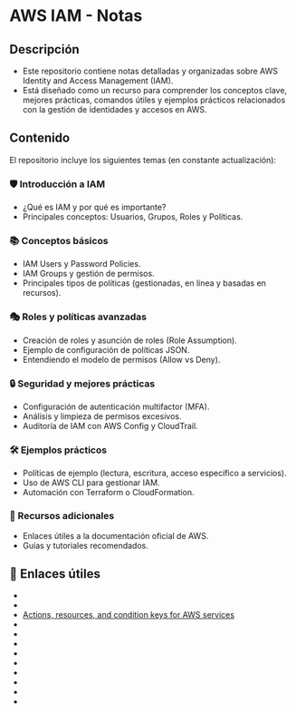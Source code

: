 # AWS IAM - Notas

## Descripción
- Este repositorio contiene notas detalladas y organizadas sobre AWS Identity and Access Management (IAM). 
- Está diseñado como un recurso para comprender los conceptos clave, mejores prácticas, comandos útiles y ejemplos prácticos relacionados con la gestión de identidades y accesos en AWS.

## Contenido
El repositorio incluye los siguientes temas (en constante actualización):
### 🛡️ Introducción a IAM
- ¿Qué es IAM y por qué es importante?
- Principales conceptos: Usuarios, Grupos, Roles y Políticas.

### 📚 Conceptos básicos
- IAM Users y Password Policies.
- IAM Groups y gestión de permisos.
- Principales tipos de políticas (gestionadas, en línea y basadas en recursos).

### 🎭 Roles y políticas avanzadas
- Creación de roles y asunción de roles (Role Assumption).
- Ejemplo de configuración de políticas JSON.
- Entendiendo el modelo de permisos (Allow vs Deny).

### 🔒 Seguridad y mejores prácticas
- Configuración de autenticación multifactor (MFA).
- Análisis y limpieza de permisos excesivos.
- Auditoría de IAM con AWS Config y CloudTrail.

### 🛠️ Ejemplos prácticos
- Políticas de ejemplo (lectura, escritura, acceso específico a servicios).
- Uso de AWS CLI para gestionar IAM.
- Automación con Terraform o CloudFormation.

### 🔑 Recursos adicionales
- Enlaces útiles a la documentación oficial de AWS.
- Guías y tutoriales recomendados.


## 🔗 Enlaces útiles
- []()
- []()
- [Actions, resources, and condition keys for AWS services](https://docs.aws.amazon.com/service-authorization/latest/reference/reference_policies_actions-resources-contextkeys.html)
- []()
- []()
- []()
- []()
- []()
- []()
- []()
- []()
- []()